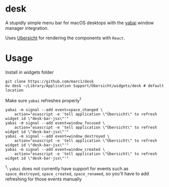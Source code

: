 # desk
A stupidly simple menu bar for macOS desktops with the [yabai](https://github.com/koekeishiya/yabai)
window manager integration.

Uses [Ubersicht](https://github.com/felixhageloh/uebersicht) for rendering the components
with `React`.

# Usage
Install in widgets folder
```
git clone https://github.com/marc1/desk
mv desk ~/Library/Application Support/Übersicht/widgets/desk # default location
```

Make sure `yabai` refreshes properly<sup>1</sup>
```
yabai -m signal --add event=space_changed \
    action="osascript -e 'tell application \"Übersicht\" to refresh widget id \"desk-bar-jsx\"'"
yabai -m signal --add event=window_focused \
    action="osascript -e 'tell application \"Übersicht\" to refresh widget id \"desk-bar-jsx\"'"
yabai -m signal --add event=window_destroyed \
    action="osascript -e 'tell application \"Übersicht\" to refresh widget id \"desk-bar-jsx\"'"
yabai -m signal --add event=window_created \
    action="osascript -e 'tell application \"Übersicht\" to refresh widget id \"desk-bar-jsx\"'"
```
<sup>1</sup>: `yabai` does not currently have support for events such as `space_destroyed`, `space_created`,
`space_renamed`, so you'll have to add refreshing for those events manually





